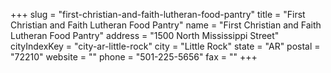 +++
slug = "first-christian-and-faith-lutheran-food-pantry"
title = "First Christian and Faith Lutheran Food Pantry"
name = "First Christian and Faith Lutheran Food Pantry"
address = "1500 North Mississippi Street"
cityIndexKey = "city-ar-little-rock"
city = "Little Rock"
state = "AR"
postal = "72210"
website = ""
phone = "501-225-5656"
fax = ""
+++
